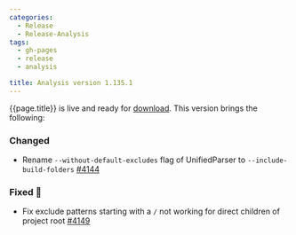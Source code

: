 ```yaml
---
categories:
  - Release
  - Release-Analysis
tags:
  - gh-pages
  - release
  - analysis

title: Analysis version 1.135.1
---
```


{{page.title}} is live and ready for [download](https://github.com/MaibornWolff/codecharta/releases/tag/ana-1.135.1).
This version brings the following:

### Changed

- Rename `--without-default-excludes` flag of UnifiedParser to `--include-build-folders` [#4144](https://github.com/MaibornWolff/codecharta/pull/4144)

### Fixed 🐞

- Fix exclude patterns starting with a `/` not working for direct children of project root [#4149](https://github.com/MaibornWolff/codecharta/pull/4149)